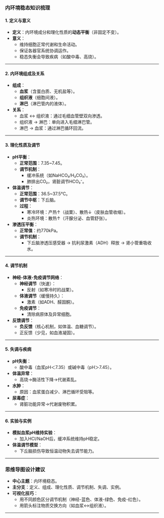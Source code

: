 ### **内环境稳态知识梳理**

#### **1. 定义与意义**
- **定义**：内环境成分和理化性质的**动态平衡**（非固定不变）。
- **意义**：
  - 维持细胞正常代谢和生命活动。
  - 保证各器官系统协调运作。
  - 稳态失衡会导致疾病（如酸中毒、高烧）。

---

#### **2. 内环境组成及关系**
- **组成**：
  - **血浆**（含蛋白质、无机盐等）。
  - **组织液**（细胞间液）。
  - **淋巴**（淋巴管内的液体）。
- **关系**：
  - 血浆 ↔ 组织液：通过毛细血管壁双向渗透。
  - 组织液 → 淋巴：单向进入毛细淋巴管。
  - 淋巴 → 血浆：通过淋巴循环回流。

---

#### **3. 理化性质及调节**
- **pH平衡**：
  - **正常范围**：7.35~7.45。
  - **调节机制**：
    - 缓冲系统（如NaHCO₃/H₂CO₃）。
    - 肺排出CO₂，肾脏调节HCO₃⁻。
- **体温调节**：
  - **正常范围**：36.5~37.5℃。
  - **调节中枢**：下丘脑。
  - **过程**：
    - 寒冷环境：产热↑（战栗）、散热↓（皮肤血管收缩）。
    - 炎热环境：散热↑（汗腺分泌、血管舒张）。
- **渗透压平衡**：
  - **正常值**：约770kPa。
  - **调节机制**：
    - 下丘脑渗透压感受器 → 抗利尿激素（ADH）释放 → 肾小管重吸收水。

---

#### **4. 调节机制**
- **神经-体液-免疫调节网络**：
  - **神经调节**（快速）：
    - 反射（如寒冷时的战栗）。
  - **体液调节**（缓慢持久）：
    - 激素（如ADH、醛固酮）。
  - **免疫调节**：
    - 清除病原体及异常细胞。
- **反馈调节**：
  - **负反馈**（核心机制，如体温、血糖调节）。
  - 正反馈（少见，如血液凝固）。

---

#### **5. 失调与疾病**
- **pH失衡**：
  - 酸中毒（血浆pH＜7.35）或碱中毒（pH＞7.45）。
- **体温异常**：
  - 高烧→酶活性下降→代谢紊乱。
- **水肿**：
  - 原因：血浆蛋白减少、淋巴循环受阻等。
- **尿毒症**：
  - 肾脏功能异常→代谢废物积累。

---

#### **6. 实验与实例**
- **模拟血浆pH维持实验**：
  - 加入HCl/NaOH后，缓冲系统维持pH稳定。
- **体温调节模型**：
  - 下丘脑损伤导致恒温动物失去调节能力。

---

### **思维导图设计建议**
- **中心主题**：内环境稳态。
- **主分支**：定义、组成、理化性质、调节机制、失调、实例。
- **可视化技巧**：
  - 用不同颜色区分调节机制（神经-蓝色、体液-绿色、免疫-红色）。
  - 用箭头标注物质交换方向（如血浆↔组织液）。

---


